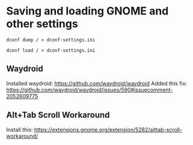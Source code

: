 # Saving and loading GNOME and other settings

```
dconf dump / > dconf-settings.ini
```

```
dconf load / < dconf-settings.ini
```

## Waydroid

Installed waydroid: <https://github.com/waydroid/waydroid>
Added this fix: <https://github.com/waydroid/waydroid/issues/590#issuecomment-2052609775>

## Alt+Tab Scroll Workaround

Install this: <https://extensions.gnome.org/extension/5282/alttab-scroll-workaround/>

